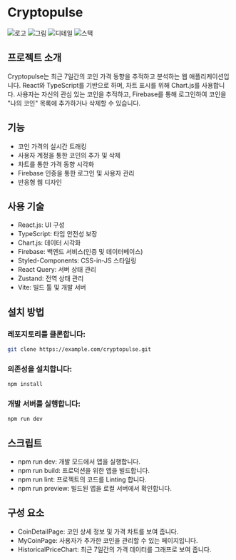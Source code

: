 # Cryptopulse

 ![로고](/public/main.png) ![그림](/public/list.png) ![디테일](/public/detail.png) ![스택](/public/stack.png)


## 프로젝트 소개

Cryptopulse는 최근 7일간의 코인 가격 동향을 추적하고 분석하는 웹 애플리케이션입니다. React와 TypeScript를 기반으로 하며, 차트 표시를 위해 Chart.js를 사용합니다. 사용자는 자신의 관심 있는 코인을 추적하고, Firebase를 통해 로그인하여 코인을 "나의 코인" 목록에 추가하거나 삭제할 수 있습니다.

## 기능


- 코인 가격의 실시간 트래킹
- 사용자 계정을 통한 코인의 추가 및 삭제
- 차트를 통한 가격 동향 시각화
- Firebase 인증을 통한 로그인 및 사용자 관리
- 반응형 웹 디자인

## 사용 기술

- React.js: UI 구성
- TypeScript: 타입 안전성 보장
- Chart.js: 데이터 시각화
- Firebase: 백엔드 서비스(인증 및 데이터베이스)
- Styled-Components: CSS-in-JS 스타일링
- React Query: 서버 상태 관리
- Zustand: 전역 상태 관리
- Vite: 빌드 툴 및 개발 서버

## 설치 방법

### 레포지토리를 클론합니다:

```bash
git clone https://example.com/cryptopulse.git
```

### 의존성을 설치합니다:

```bash
npm install
```

### 개발 서버를 실행합니다:

```bash
npm run dev
```

## 스크립트

- npm run dev: 개발 모드에서 앱을 실행합니다.
- npm run build: 프로덕션을 위한 앱을 빌드합니다.
- npm run lint: 프로젝트의 코드를 Linting 합니다.
- npm run preview: 빌드된 앱을 로컬 서버에서 확인합니다.

## 구성 요소

- CoinDetailPage: 코인 상세 정보 및 가격 차트를 보여 줍니다.
- MyCoinPage: 사용자가 추가한 코인을 관리할 수 있는 페이지입니다.
- HistoricalPriceChart: 최근 7일간의 가격 데이터를 그래프로 보여 줍니다.
